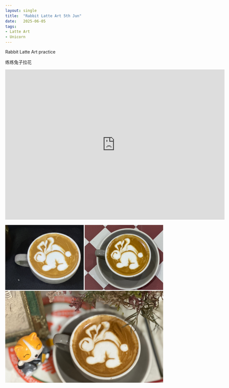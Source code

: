 ```yaml
---
layout: single
title:  "Rabbit Latte Art 5th Jun"
date:   2025-06-05
tags:
- Latte Art
- Unicorn
---
```


Rabbit Latte Art practice

练练兔子拉花


<div class="embed-container">
  <iframe
      src="https://www.youtube.com/embed/tQtUM3zG6Cg"
      width="700"
      height="480"
      frameborder="0"
      allowfullscreen="true">
  </iframe>
</div>


![](/assets/img/2025/06/05/8D3D87EF-C00D-4F50-8682-D9C61140512A.JPG)
